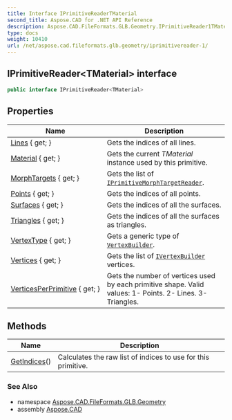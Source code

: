 ```yaml
---
title: Interface IPrimitiveReaderTMaterial
second_title: Aspose.CAD for .NET API Reference
description: Aspose.CAD.FileFormats.GLB.Geometry.IPrimitiveReader1TMaterial interface. 
type: docs
weight: 10410
url: /net/aspose.cad.fileformats.glb.geometry/iprimitivereader-1/
---
```

## IPrimitiveReader&lt;TMaterial&gt; interface

```csharp
public interface IPrimitiveReader<TMaterial>
```

## Properties

| Name | Description |
| --- | --- |
| [Lines](../../aspose.cad.fileformats.glb.geometry/iprimitivereader-1/lines/) { get; } | Gets the indices of all lines. |
| [Material](../../aspose.cad.fileformats.glb.geometry/iprimitivereader-1/material/) { get; } | Gets the current *TMaterial* instance used by this primitive. |
| [MorphTargets](../../aspose.cad.fileformats.glb.geometry/iprimitivereader-1/morphtargets/) { get; } | Gets the list of [`IPrimitiveMorphTargetReader`](../iprimitivemorphtargetreader/). |
| [Points](../../aspose.cad.fileformats.glb.geometry/iprimitivereader-1/points/) { get; } | Gets the indices of all points. |
| [Surfaces](../../aspose.cad.fileformats.glb.geometry/iprimitivereader-1/surfaces/) { get; } | Gets the indices of all the surfaces. |
| [Triangles](../../aspose.cad.fileformats.glb.geometry/iprimitivereader-1/triangles/) { get; } | Gets the indices of all the surfaces as triangles. |
| [VertexType](../../aspose.cad.fileformats.glb.geometry/iprimitivereader-1/vertextype/) { get; } | Gets a generic type of [`VertexBuilder`](../vertexbuilder-3/). |
| [Vertices](../../aspose.cad.fileformats.glb.geometry/iprimitivereader-1/vertices/) { get; } | Gets the list of [`IVertexBuilder`](../ivertexbuilder/) vertices. |
| [VerticesPerPrimitive](../../aspose.cad.fileformats.glb.geometry/iprimitivereader-1/verticesperprimitive/) { get; } | Gets the number of vertices used by each primitive shape. Valid values: 1- Points. 2- Lines. 3- Triangles. |

## Methods

| Name | Description |
| --- | --- |
| [GetIndices](../../aspose.cad.fileformats.glb.geometry/iprimitivereader-1/getindices/)() | Calculates the raw list of indices to use for this primitive. |

### See Also

* namespace [Aspose.CAD.FileFormats.GLB.Geometry](../../aspose.cad.fileformats.glb.geometry/)
* assembly [Aspose.CAD](../../)


